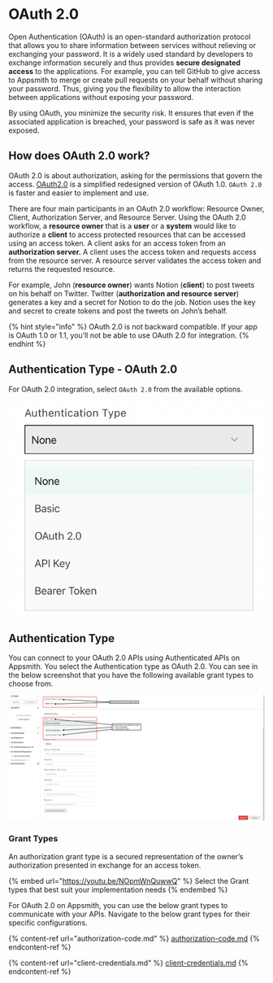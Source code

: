 # OAuth 2.0

Open Authentication (OAuth) is an open-standard authorization protocol that allows you to share information between services without relieving or exchanging your password. It is a widely used standard by developers to exchange information securely and thus provides **secure designated access** to the applications. For example, you can tell GitHub to give access to Appsmith to merge or create pull requests on your behalf without sharing your password. Thus, giving you the flexibility to allow the interaction between applications without exposing your password.

By using OAuth, you minimize the security risk. It ensures that even if the associated application is breached, your password is safe as it was never exposed.

## How does OAuth 2.0 work?

OAuth 2.0 is about authorization, asking for the permissions that govern the access. [OAuth2.0](https://oauth.net/2/) is a simplified redesigned version of OAuth 1.0. `OAuth 2.0` is faster and easier to implement and use.

There are four main participants in an OAuth 2.0 workflow: Resource Owner, Client, Authorization Server, and Resource Server. Using the OAuth 2.0 workflow, a **resource owner** that is a **user** or a **system** would like to authorize a **client** to access protected resources that can be accessed using an access token. A client asks for an access token from an **authorization server.** A client uses the access token and requests access from the resource server. A resource server validates the access token and returns the requested resource.

For example, John (**resource owner**) wants Notion (**client**) to post tweets on his behalf on Twitter. Twitter (**authorization and resource server**) generates a key and a secret for Notion to do the job. Notion uses the key and secret to create tokens and post the tweets on John’s behalf.

{% hint style="info" %}
OAuth 2.0 is not backward compatible. If your app is OAuth 1.0 or 1.1, you’ll not be able to use OAuth 2.0 for integration.
{% endhint %}

## Authentication Type - OAuth 2.0

For OAuth 2.0 integration, select `OAuth 2.0` from the available options.

![Select OAuth 2.0 as an Authentication Type](<../../../../../.gitbook/assets/OAuth  API Integration  Authentication Type.png>)

## Authentication Type

You can connect to your OAuth 2.0 APIs using Authenticated APIs on Appsmith. You select the Authentication type as OAuth 2.0. You can see in the below screenshot that you have the following available grant types to choose from.

![Configuration settings available for OAuth 2.0](<../../../../../.gitbook/assets/OAuth  API Integration  Authentication Type  OAuth 2.0  Grant Types.png>)

### Grant Types

An authorization grant type is a secured representation of the owner’s authorization presented in exchange for an access token.

{% embed url="https://youtu.be/NOpmWnQuwwQ" %}
Select the Grant types that best suit your implementation needs
{% endembed %}

For OAuth 2.0 on Appsmith, you can use the below grant types to communicate with your APIs. Navigate to the below grant types for their specific configurations.

{% content-ref url="authorization-code.md" %}
[authorization-code.md](authorization-code.md)
{% endcontent-ref %}

{% content-ref url="client-credentials.md" %}
[client-credentials.md](client-credentials.md)
{% endcontent-ref %}

